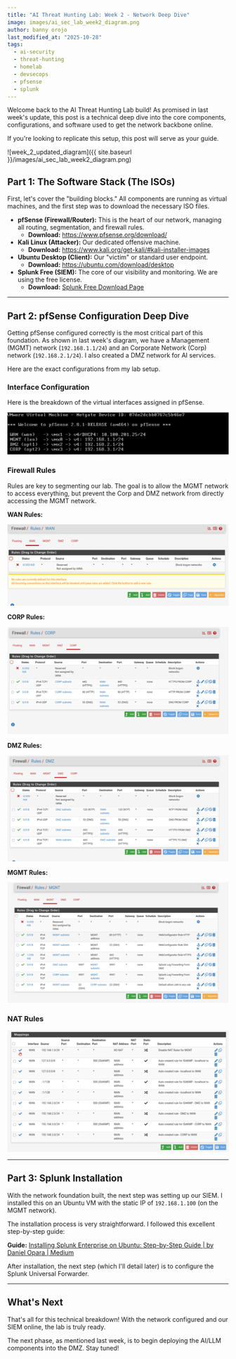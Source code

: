 ```yaml
---
title: "AI Threat Hunting Lab: Week 2 - Network Deep Dive"
image: images/ai_sec_lab_week2_diagram.png
author: banny orojo
last_modified_at: "2025-10-28"
tags:
  - ai-security
  - threat-hunting
  - homelab
  - devsecops
  - pfsense
  - splunk
---
```


Welcome back to the AI Threat Hunting Lab build! As promised in last week's update, this post is a technical deep dive into the core components, configurations, and software used to get the network backbone online.

If you're looking to replicate this setup, this post will serve as your guide.

![week_2_updated_diagram]({{ site.baseurl }}/images/ai_sec_lab_week2_diagram.png)

## Part 1: The Software Stack (The ISOs)

First, let's cover the "building blocks." All components are running as virtual machines, and the first step was to download the necessary ISO files.

* **pfSense (Firewall/Router):** This is the heart of our network, managing all routing, segmentation, and firewall rules.
    * **Download:** <https://www.pfsense.org/download/>
* **Kali Linux (Attacker):** Our dedicated offensive machine.
    * **Download:** <https://www.kali.org/get-kali/#kali-installer-images>
* **Ubuntu Desktop (Client):** Our "victim" or standard user endpoint.
    * **Download:** <https://ubuntu.com/download/desktop>
* **Splunk Free (SIEM):** The core of our visibility and monitoring. We are using the free license.
    * **Download:** [Splunk Free Download Page](https://help.splunk.com/en/splunk-enterprise/administer/admin-manual/9.4/configure-splunk-licenses/about-splunk-free)

---

## Part 2: pfSense Configuration Deep Dive

Getting pfSense configured correctly is the most critical part of this foundation. As shown in last week's diagram, we have a Management (MGMT) network (`192.168.1.1/24`) and an Corporate Network (Corp) network (`192.168.2.1/24`). I also created a DMZ network for AI services.

Here are the exact configurations from my lab setup.

### Interface Configuration

Here is the breakdown of the virtual interfaces assigned in pfSense.

![PFSence Configuration](images/pfsense_config.jpeg)

### Firewall Rules

Rules are key to segmenting our lab. The goal is to allow the MGMT network to access everything, but prevent the Corp and DMZ network from directly accessing the MGMT network.

**WAN Rules:**

![WAN Rules](images/wan_rules.png)

**CORP Rules:**

![Corp Rules](images/corp_rules.png)

**DMZ Rules:**

![DMZ Rules](images/dmz_rules.png)

**MGMT Rules:**

![Management Rules](images/mgnt_rules.png)

### NAT Rules

![NAT Rules](images/nat_rules.png)


---

## Part 3: Splunk Installation

With the network foundation built, the next step was setting up our SIEM. I installed this on an Ubuntu VM with the static IP of `192.168.1.100` (on the MGMT network).

The installation process is very straightforward. I followed this excellent step-by-step guide:

**Guide:** [Installing Splunk Enterprise on Ubuntu: Step-by-Step Guide | by Daniel Opara | Medium](https://medium.com/@daniel.opara/installing-splunk-enterprise-on-ubuntu-step-by-step-guide-8d1b168a306)

After installation, the next step (which I'll detail later) is to configure the Splunk Universal Forwarder.

---

## What's Next

That's all for this technical breakdown! With the network configured and our SIEM online, the lab is truly ready.

The next phase, as mentioned last week, is to begin deploying the AI/LLM components into the DMZ. Stay tuned!
